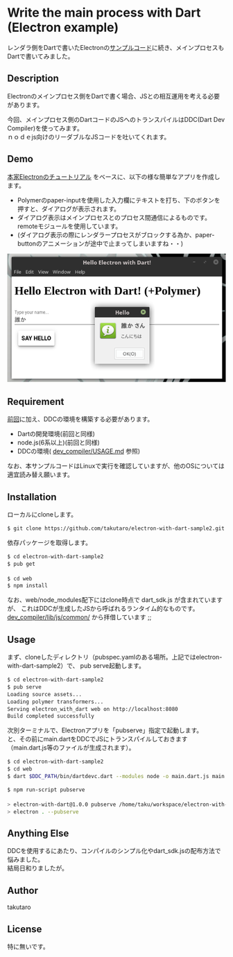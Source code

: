Write the main process with Dart (Electron example)
====================================

レンダラ側をDartで書いたElectronの[サンプルコード](https://github.com/takutaro/electron-with-dart-sample)に続き、メインプロセスもDartで書いてみました。<br>

## Description

Electronのメインプロセス側をDartで書く場合、JSとの相互運用を考える必要があります。<br>

今回、メインプロセス側のDartコードのJSへのトランスパイルはDDC(Dart Dev Compiler)を使ってみます。<br>
ｎｏｄｅjs向けのリーダブルなJSコードを吐いてくれます。

## Demo

[本家Electronのチュートリアル](https://electron.atom.io/docs/tutorial/quick-start/)
をベースに、以下の様な簡単なアプリを作成します。

* Polymerのpaper-inputを使用した入力欄にテキストを打ち、下のボタンを押すと、ダイアログが表示されます。
* ダイアログ表示はメインプロセスとのプロセス間通信によるものです。remoteモジュールを使用しています。
* (ダイアログ表示の際にレンダラープロセスがブロックする為か、paper-buttonのアニメーションが途中で止まってしまいますね・・)

 ![ScreenShot](./ss.png)

## Requirement

[前回](https://github.com/takutaro/electron-with-dart-sample)に加え、DDCの環境を構築する必要があります。

* Dartの開発環境(前回と同様)
* node.js(6系以上)(前回と同様)
* DDCの環境( [dev_compiler/USAGE.md](https://github.com/dart-lang/sdk/blob/master/pkg/dev_compiler/USAGE.md) 参照)

なお、本サンプルコードはLinuxで実行を確認していますが、他のOSについては適宜読み替え願います。

## Installation

ローカルにcloneします。

```bash
$ git clone https://github.com/takutaro/electron-with-dart-sample2.git
```

依存パッケージを取得します。

```bash
$ cd electron-with-dart-sample2
$ pub get

$ cd web
$ npm install
```

なお、web/node_modules配下にはclone時点で dart_sdk.js が含まれていますが、
これはDDCが生成したJSから呼ばれるランタイム的なものです。<br>
[dev_compiler/lib/js/common/](https://github.com/dart-lang/sdk/tree/master/pkg/dev_compiler/lib/js/common) から拝借しています ;;

## Usage

まず、cloneしたディレクトリ（pubspec.yamlのある場所。上記ではelectron-with-dart-sample2）で、
pub serve起動します。

```bash
$ cd electron-with-dart-sample2
$ pub serve
Loading source assets...
Loading polymer transformers...
Serving electron_with_dart web on http://localhost:8080
Build completed successfully
```

次別ターミナルで、Electronアプリを「pubserve」指定で起動します。<br>
と、その前にmain.dartをDDCでJSにトランスパイルしておきます（main.dart.js等のファイルが生成されます）。

```bash
$ cd electron-with-dart-sample2
$ cd web
$ dart $DDC_PATH/bin/dartdevc.dart --modules node -o main.dart.js main.dart
```

```bash
$ npm run-script pubserve

> electron-with-dart@1.0.0 pubserve /home/taku/workspace/electron-with-dart-sample/web
> electron . --pubserve
```

## Anything Else

DDCを使用するにあたり、コンパイルのシンプル化やdart_sdk.jsの配布方法で悩みました。<br>
結局日和りましたが。

## Author

takutaro

## License

特に無いです。
